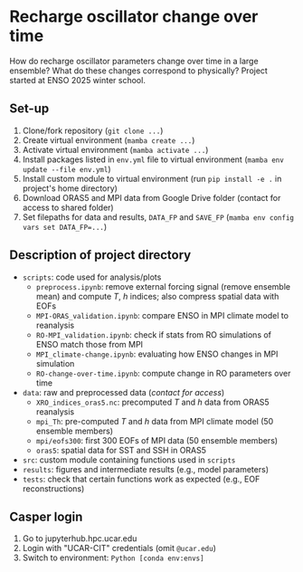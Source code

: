 # Recharge oscillator change over time
How do recharge oscillator parameters change over time in a large ensemble? What do these changes correspond to physically? Project started at ENSO 2025 winter school.

## Set-up
1. Clone/fork repository  (```git clone ...```)
2. Create virtual environment  (```mamba create ...```)
3. Activate virtual environment (```mamba activate ...```)
4. Install packages listed in ```env.yml``` file to virtual environment (```mamba env update --file env.yml```)
5. Install custom module to virtual environment (run ```pip install -e .``` in project's home directory)
6. Download ORAS5 and MPI data from Google Drive folder (contact for access to shared folder)
7. Set filepaths for data and results, ```DATA_FP``` and ```SAVE_FP``` (```mamba env config vars set DATA_FP=...```)


## Description of project directory
- ```scripts```: code used for analysis/plots
  - ```preprocess.ipynb```: remove external forcing signal (remove ensemble mean) and compute $T$, $h$ indices; also compress spatial data with EOFs
  - ```MPI-ORAS_validation.ipynb```: compare ENSO in MPI climate model to reanalysis
  - ```RO-MPI_validation.ipynb```: check if stats from RO simulations of ENSO match those from MPI
  - ```MPI_climate-change.ipynb```: evaluating how ENSO changes in MPI simulation
  - ```RO-change-over-time.ipynb```: compute change in RO parameters over time 
- ```data```: raw and preprocessed data (*contact for access*)
  - ```XRO_indices_oras5.nc```: precomputed $T$ and $h$ data from ORAS5 reanalysis
  - ```mpi_Th```: pre-computed $T$ and $h$ data from MPI climate model (50 ensemble members)
  - ```mpi/eofs300```: first 300 EOFs of MPI data (50 ensemble members)
  - ```oras5```: spatial data for SST and SSH in ORAS5
- ```src```: custom module containing functions used in ```scripts``` 
- ```results```: figures and intermediate results (e.g., model parameters)
- ```tests```: check that certain functions work as expected (e.g., EOF reconstructions)

## Casper login
1. Go to jupyterhub.hpc.ucar.edu
2. Login with "UCAR-CIT" credentials (omit ```@ucar.edu```)
3. Switch to environment: ```Python [conda env:envs]```
